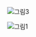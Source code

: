 
![그림3](https://user-images.githubusercontent.com/46955032/203273339-2c6f6e93-32a3-46d9-8908-89cb882d9f08.png)

![그림1](https://user-images.githubusercontent.com/46955032/203825665-c8d665f9-bd32-45df-aecf-8c5e950dea5a.png)

<!--

**Here are some ideas to get you started:**

🙋‍♀️ A short introduction - what is your organization all about?
🌈 Contribution guidelines - how can the community get involved?
👩‍💻 Useful resources - where can the community find your docs? Is there anything else the community should know?
🍿 Fun facts - what does your team eat for breakfast?
🧙 Remember, you can do mighty things with the power of [Markdown](https://docs.github.com/github/writing-on-github/getting-started-with-writing-and-formatting-on-github/basic-writing-and-formatting-syntax)
-->
